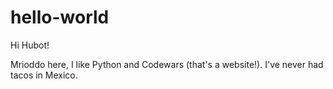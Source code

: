 hello-world
===========

Hi Hubot!

Mrioddo here, I like Python and Codewars (that's a website!).
I've never had tacos in Mexico.
